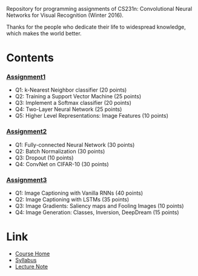 Repository for programming assignments of CS231n: Convolutional Neural Networks for Visual Recognition (Winter 2016).

Thanks for the people who dedicate their life to widespread knowledge, which makes the world better.

# Contents
### [Assignment1](http://cs231n.github.io/assignments2016/assignment1/)
- Q1: k-Nearest Neighbor classifier (20 points)
- Q2: Training a Support Vector Machine (25 points)
- Q3: Implement a Softmax classifier (20 points)
- Q4: Two-Layer Neural Network (25 points)
- Q5: Higher Level Representations: Image Features (10 points)

### [Assignment2](http://cs231n.github.io/assignments2016/assignment2/)
- Q1: Fully-connected Neural Network (30 points)
- Q2: Batch Normalization (30 points)
- Q3: Dropout (10 points)
- Q4: ConvNet on CIFAR-10 (30 points)

### [Assignment3](http://cs231n.github.io/assignments2016/assignment3/)
- Q1: Image Captioning with Vanilla RNNs (40 points)
- Q2: Image Captioning with LSTMs (35 points)
- Q3: Image Gradients: Saliency maps and Fooling Images (10 points)
- Q4: Image Generation: Classes, Inversion, DeepDream (15 points)

# Link
- [Course Home](http://cs231n.stanford.edu/)
- [Syllabus](http://cs231n.stanford.edu/syllabus.html)
- [Lecture Note](http://cs231n.github.io/)


